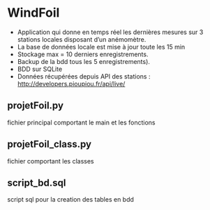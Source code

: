 # WindFoil

- Application qui donne en temps réel les dernières mesures sur 3 stations locales disposant d’un anémomètre.
- La base de données locale est mise à jour toute les 15 min 
- Stockage max = 10 derniers enregistrements.
- Backup de la bdd tous les 5 enregistrements).
- BDD sur SQLite 
- Données  récupérées depuis API des stations : http://developers.pioupiou.fr/api/live/

## projetFoil.py
fichier principal comportant le main et les fonctions

## projetFoil_class.py
fichier comportant les classes

## script_bd.sql
script sql pour la creation des tables en bdd


